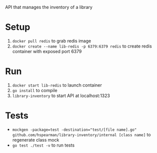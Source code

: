 API that manages the inventory of a library

# Setup
1. `docker pull redis` to grab redis image
1. `docker create --name lib-redis -p 6379:6379 redis` to create redis container with exposed port 6379

# Run
1. `docker start lib-redis` to launch container
1. `go install` to compile
1. `library-inventory` to start API at localhost:1323

# Tests
- `mockgen -package=test -destination="test/[file name].go" github.com/hspearman/library-inventory/internal [class name]` to regenerate class mock
- `go test ./test -v` to run tests
